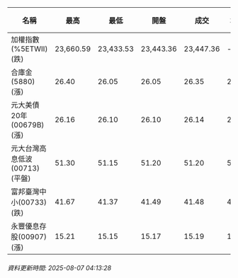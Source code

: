 | 名稱 | 最高 | 最低 | 開盤 | 成交 | 均價 | 成交金額(億) | 昨收 | 漲跌幅 | 漲跌 | 總量 | 昨量 | 振幅 |
| -------- | -------- | -------- | -------- |-------- | -------- | -------- |-------- |-------- |-------- | -------- | -------- |-------- |
|加權指數(%5ETWII) (跌)|23,660.59|23,433.53|23,443.36|23,447.36|-|3,507.10|23,660.59|0.90%|213.23|5,963,350|0|0.96%|
|合庫金(5880) (漲)|26.40|26.05|26.05|26.35|26.27|4.34|26.05|1.15%|0.30|16,510|14,243|1.34%|
|元大美債20年(00679B) (漲)|26.16|26.10|26.10|26.14|26.14|7.61|26.10|0.15%|0.04|29,102|41,998|0.23%|
|元大台灣高息低波(00713) (平盤)|51.30|51.15|51.20|51.20|51.25|2.91|51.20|0.00%|0.00|5,683|6,048|0.29%|
|富邦臺灣中小(00733) (跌)|41.67|41.37|41.49|41.48|41.50|0.309|41.49|0.02%|0.01|745|749|0.72%|
|永豐優息存股(00907) (漲)|15.21|15.15|15.17|15.19|15.18|0.299|15.13|0.40%|0.06|1,971|1,291|0.40%|
###### 資料更新時間: 2025-08-07 04:13:28